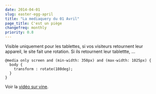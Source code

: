 ```yaml
---
date: 2014-04-01
slug: easter-egg-april
title: "La mediaquery du 01 Avril"
page_title: C'est un piège
changefreq: monthly
priority: 0.8
---
```


Visible uniquement pour les tablettes, si vos visiteurs retournent leur appareil, le site fait une rotation. Si ils retournent leur tablettte, ...

    @media only screen and (min-width: 350px) and (max-width: 1025px) {
      body {
        transform : rotate(180deg);
      }
    }

Voir la [vidéo sur vine](https://vine.co/v/MeDj23XKT3T).
